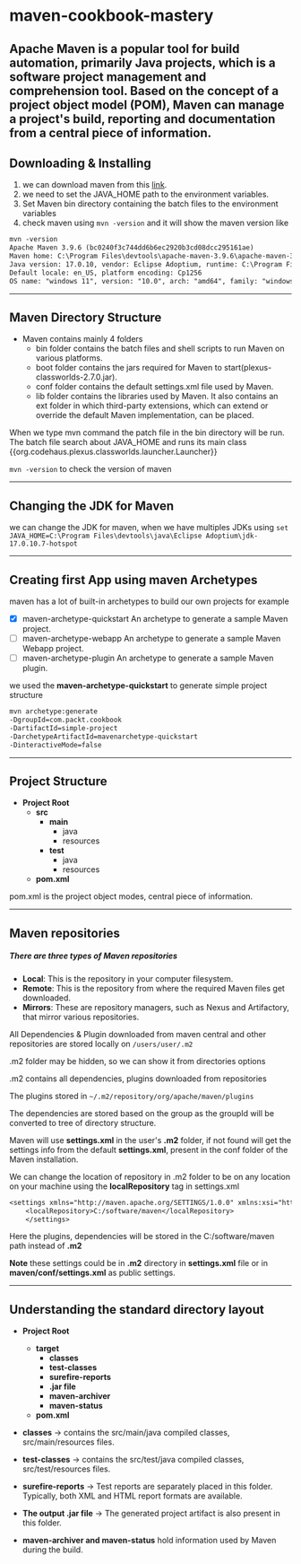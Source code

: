 # maven-cookbook-mastery

Apache Maven is a popular tool for build automation, primarily Java projects,
which is a software project management and comprehension tool. Based on the concept of a project object model (POM), Maven can manage a project's build, reporting and documentation from a central piece of information.
---
## Downloading & Installing
1. we can download maven from this [link](https://maven.apache.org/download.cgi).
2. we need to set the JAVA_HOME path to the environment variables.
3. Set Maven bin directory containing the batch files to the environment variables 
4. check maven using `mvn -version` and it will show the maven version like
``` dtd
mvn -version
Apache Maven 3.9.6 (bc0240f3c744dd6b6ec2920b3cd08dcc295161ae)
Maven home: C:\Program Files\devtools\apache-maven-3.9.6\apache-maven-3.9.6
Java version: 17.0.10, vendor: Eclipse Adoptium, runtime: C:\Program Files\devtools\java\Eclipse Adoptium\jdk-17.0.10.7-hotspot
Default locale: en_US, platform encoding: Cp1256
OS name: "windows 11", version: "10.0", arch: "amd64", family: "windows"
 ```
---
## Maven Directory Structure
- Maven contains mainly 4 folders
  - bin folder contains the batch files and shell scripts to run Maven on various platforms.
  - boot folder contains the jars required for Maven to start(plexus-classworlds-2.7.0.jar).
  - conf folder contains the default settings.xml file used by Maven.
  - lib folder contains the libraries used by Maven. It also contains an ext folder
    in which third-party extensions, which can extend or override the default Maven
    implementation, can be placed.


When we type mvn command the patch file in the bin directory will be run.
The batch file search about JAVA_HOME and runs its main class {{org.codehaus.plexus.classworlds.launcher.Launcher}}

`mvn -version` to check the version of maven

---
## Changing the JDK for Maven
we can change the JDK for maven, when we have multiples JDKs using
`set JAVA_HOME=C:\Program Files\devtools\java\Eclipse Adoptium\jdk-17.0.10.7-hotspot`

---

## Creating first App using maven Archetypes
maven has a lot of built-in archetypes to build our own projects for example
- [x] maven-archetype-quickstart An archetype to generate a sample Maven project.
- [ ] maven-archetype-webapp An archetype to generate a sample Maven Webapp project.
- [ ] maven-archetype-plugin An archetype to generate a sample Maven plugin.

we used the **maven-archetype-quickstart** to generate simple project structure
```dtd
mvn archetype:generate 
-DgroupId=com.packt.cookbook 
-DartifactId=simple-project 
-DarchetypeArtifactId=mavenarchetype-quickstart 
-DinteractiveMode=false
```

---

## Project Structure


- **Project Root**
  - **src**
    - **main**
      - java
      - resources
    - **test**
      - java
      - resources
  - **pom.xml**

pom.xml is the project object modes, central piece of information.

---
## Maven repositories

##### There are three types of Maven repositories
- **Local**: This is the repository in your computer filesystem.
- **Remote**: This is the repository from where the required Maven files get downloaded.
- **Mirrors**: These are repository managers, such as Nexus and Artifactory, that mirror various repositories.

All Dependencies & Plugin downloaded from maven central and other repositories are stored locally on `/users/user/.m2`

.m2 folder may be hidden, so we can show it from directories options

.m2 contains all dependencies, plugins downloaded from repositories

The plugins stored in `~/.m2/repository/org/apache/maven/plugins`

The dependencies are stored based on the group as the groupId will be converted to tree of directory structure.

Maven will use **settings.xml** in the user's **.m2** folder, if not found will get the settings info from the default
**settings.xml**, present in the conf folder of the Maven installation.


We can change the location of repository in .m2 folder to be on any location on your machine using the **localRepository** tag in settings.xml

```dtd
<settings xmlns="http://maven.apache.org/SETTINGS/1.0.0" xmlns:xsi="http://www.w3.org/2001/XMLSchema-instance" xsi:schemaLocation="http://maven.apache.org/SETTINGS/1.0.0 http://maven.apache.org/xsd/settings-1.0.0.xsd">
    <localRepository>C:/software/maven</localRepository>
    </settings>
```
Here the plugins, dependencies will be stored in the C:/software/maven path instead of **.m2**

**Note** these settings could be in **.m2** directory in **settings.xml** file or in **maven/conf/settings.xml** as public settings.

---
## Understanding the standard directory layout

- **Project Root**
    - **target**
        - **classes**
        - **test-classes**
        - **surefire-reports**
        - **.jar file**
        - **maven-archiver**
        - **maven-status**
    - **pom.xml**

- **classes**           -> contains the src/main/java compiled classes, src/main/resources files.
- **test-classes**      -> contains the src/test/java compiled classes, src/test/resources files.
- **surefire-reports**  -> Test reports are separately placed in this folder.
  Typically, both XML and HTML report formats are available.
- **The output .jar file** -> The generated project artifact is also present in this folder.
- **maven-archiver and maven-status** hold information used by Maven during the build.
